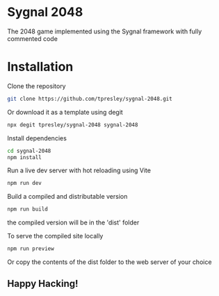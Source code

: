 # Sygnal 2048

The 2048 game implemented using the Sygnal framework with fully commented code

# Installation

Clone the repository
```bash
git clone https://github.com/tpresley/sygnal-2048.git
```

Or download it as a template using degit
```bash
npx degit tpresley/sygnal-2048 sygnal-2048
```

Install dependencies
```bash
cd sygnal-2048
npm install
```

Run a live dev server with hot reloading using Vite
```bash
npm run dev
```

Build a compiled and distributable version
```bash
npm run build
```
the compiled version will be in the 'dist' folder

To serve the compiled site locally
```bash
npm run preview
```

Or copy the contents of the dist folder to the web server of your choice

## Happy Hacking!